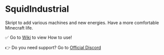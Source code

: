 # SquidIndustrial
Skript to add various machines and new energies. Have a more comfortable Minecraft life.

✅ Go to [Wiki](https://github.com/Yeahnkuuun/SquidIndustrial/wiki) to view How to use!

👉 Do you need support? Go to [Official Discord](https://discord.gg/zZjZBEHgt4)

